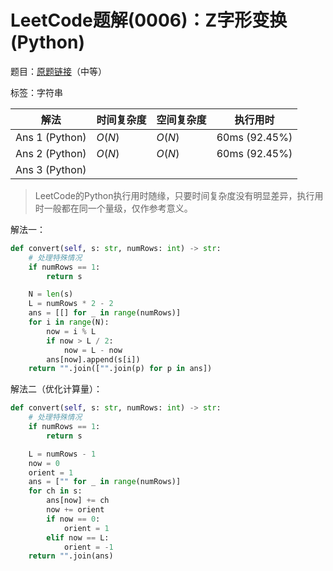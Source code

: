# LeetCode题解(0006)：Z字形变换(Python)

题目：[原题链接](https://leetcode-cn.com/problems/zigzag-conversion/)（中等）

标签：字符串

| 解法           | 时间复杂度 | 空间复杂度 | 执行用时      |
| -------------- | ---------- | ---------- | ------------- |
| Ans 1 (Python) | $O(N)$     | $O(N)$     | 60ms (92.45%) |
| Ans 2 (Python) | $O(N)$     | $O(N)$     | 60ms (92.45%) |
| Ans 3 (Python) |            |            |               |

>  LeetCode的Python执行用时随缘，只要时间复杂度没有明显差异，执行用时一般都在同一个量级，仅作参考意义。

解法一：

```python
def convert(self, s: str, numRows: int) -> str:
    # 处理特殊情况
    if numRows == 1:
        return s

    N = len(s)
    L = numRows * 2 - 2
    ans = [[] for _ in range(numRows)]
    for i in range(N):
        now = i % L
        if now > L / 2:
            now = L - now
        ans[now].append(s[i])
    return "".join(["".join(p) for p in ans])
```

解法二（优化计算量）：

```python
def convert(self, s: str, numRows: int) -> str:
    # 处理特殊情况
    if numRows == 1:
        return s

    L = numRows - 1
    now = 0
    orient = 1
    ans = ["" for _ in range(numRows)]
    for ch in s:
        ans[now] += ch
        now += orient
        if now == 0:
            orient = 1
        elif now == L:
            orient = -1
    return "".join(ans)
```

